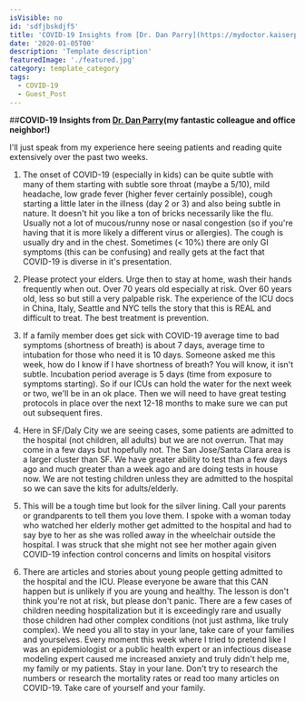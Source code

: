```yaml
---
isVisible: no
id: 'sdfjbskdjf5'
title: 'COVID-19 Insights from [Dr. Dan Parry](https://mydoctor.kaiserpermanente.org/ncal/providers/danielparry)(my fantastic colleague and office neighbor!)'
date: '2020-01-05T00'
description: 'Template description'
featuredImage: './featured.jpg'
category: template_category
tags:
  - COVID-19
  - Guest_Post
---
```


##**COVID-19 Insights from [Dr. Dan Parry](https://mydoctor.kaiserpermanente.org/ncal/providers/danielparry)(my fantastic colleague and office neighbor!)**

I'll just speak from my experience here seeing patients and reading quite extensively over the past two weeks.

1) The onset of COVID-19 (especially in kids) can be quite subtle with many of them starting with subtle sore throat (maybe a 5/10), mild headache, low grade fever (higher fever certainly possible), cough starting a little later in the illness (day 2 or 3) and also being subtle in nature. It doesn't hit you like a ton of bricks necessarily like the flu. Usually not a lot of mucous/runny nose or nasal congestion (so if you're having that it is more likely a different virus or allergies). The cough is usually dry and in the chest. Sometimes (< 10%) there are only GI symptoms (this can be confusing) and really gets at the fact that COVID-19 is diverse in it's presentation.

2) Please protect your elders. Urge then to stay at home, wash their hands frequently when out. Over 70 years old especially at risk. Over 60 years old, less so but still a very palpable risk. The experience of the ICU docs in China, Italy, Seattle and NYC tells the story that this is REAL and difficult to treat. The best treatment is prevention.

3) If a family member does get sick with COVID-19 average time to bad symptoms (shortness of breath) is about 7 days, average time to intubation for those who need it is 10 days. Someone asked me this week, how do I know if I have shortness of breath? You will know, it isn't subtle. Incubation period average is 5 days (time from exposure to symptoms starting). So if our ICUs can hold the water for the next week or two, we'll be in an ok place. Then we will need to have great testing protocols in place over the next 12-18 months to make sure we can put out subsequent fires.

4) Here in SF/Daly City we are seeing cases, some patients are admitted to the hospital (not children, all adults) but we are not overrun. That may come in a few days but hopefully not. The San Jose/Santa Clara area is a larger cluster than SF. We have greater ability to test than a few days ago and much greater than a week ago and are doing tests in house now. We are not testing children unless they are admitted to the hospital so we can save the kits for adults/elderly.

5) This will be a tough time but look for the silver lining. Call your parents or grandparents to tell them you love them. I spoke with a woman today who watched her elderly mother get admitted to the hospital and had to say bye to her as she was rolled away in the wheelchair outside the hospital. I was struck that she might not see her mother again given COVID-19 infection control concerns and limits on hospital visitors

6) There are articles and stories about young people getting admitted to the hospital and the ICU. Please everyone be aware that this CAN happen but is unlikely if you are young and healthy. The lesson is don't think you're not at risk, but please don't panic. There are a few cases of children needing hospitalization but it is exceedingly rare and usually those children had other complex conditions (not just asthma, like truly complex). We need you all to stay in your lane, take care of your families and yourselves. Every moment this week where I tried to pretend like I was an epidemiologist or a public health expert or an infectious disease modeling expert caused me increased anxiety and truly didn't help me, my family or my patients. Stay in your lane. Don't try to research the numbers or research the mortality rates or read too many articles on COVID-19. Take care of yourself and your family.

